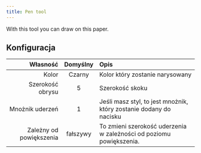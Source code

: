 ```yaml
---
title: Pen tool
---
```


With this tool you can draw on this paper.

## Konfiguracja

|                Własność | Domyślny | Opis                                                                                |
| ----------------------: | :------: | :---------------------------------------------------------------------------------- |
|                   Kolor |  Czarny  | Kolor który zostanie narysowany                                                     |
|        Szerokość obrysu |     5    | Szerokość skoku                                                                     |
|         Mnożnik uderzeń |     1    | Jeśli masz styl, to jest mnożnik, który zostanie dodany do nacisku                  |
| Zależny od powiększenia | fałszywy | To zmieni szerokość uderzenia w zależności od poziomu powiększenia. |
